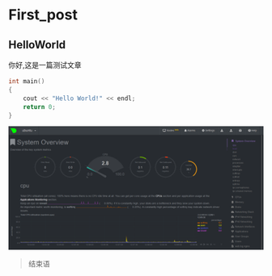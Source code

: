 # First_post


## HelloWorld

你好,这是一篇测试文章

<!--more-->

```cpp
int main()
{
    cout << "Hello World!" << endl;
    return 0;
}
```

![](netdata.png "netdate")

> 结束语
